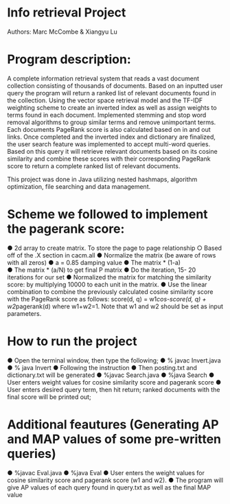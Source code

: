 # Info retrieval Project
Authors: Marc McCombe & Xiangyu Lu

# Program description:
A complete information retrieval system that reads a vast document collection consisting of thousands of documents. Based on an 
inputted user query the program will return a ranked list of relevant documents found in the collection.
Using the vector space retrieval model and the TF-IDF weighting scheme to create an inverted index as well as assign weights to terms
found in each document. Implemented stemming and stop word removal algorithms to group similar terms and remove unimportant terms. 
Each documents PageRank score is also calculated based on in and out links. Once completed and the inverted index and dictionary 
are finalized, the user search feature was implemented to accept multi-word queries. Based on this query it will retrieve relevant
documents based on its cosine similarity and combine these scores with their corresponding PageRank score to return a complete 
ranked list of relevant documents.

This project was done in Java utilizing nested hashmaps, algorithm optimization, file searching and data management.

# Scheme we followed to implement the pagerank score: 
● 2d array to create matrix. To store the page to page relationship 
  ○ Based off of the .X section in cacm.all 
● Normalize the matrix (be aware of rows with all zeros) 
● a = 0.85 damping value ● The matrix * (1-a)  
● The matrix * (a/N) to get final P matrix 
● Do the iteration, 15- 20 iterations for our set 
● Normalized the matrix for matching the similarity score: by multiplying 10000 to each unit in the matrix. 
● Use the linear combination to combine the previously calculated cosine similarity score with the PageRank score as follows: 
  score(d, q) = w1*cos-score(d, q) + w2*pagerank(d) where w1+w2=1. Note that w1 and w2 should be set as input parameters. 

# How to run the project 
● Open the terminal window, then type the following; 
● % javac Invert.java 
● % java Invert 
● Following the instruction 
● Then posting.txt and dictionary.txt will be generated 
● %javac Search.java 
● %java Search 
● User enters weight values for cosine similarity score and pagerank score 
● User enters desired query term, then hit return; ranked documents with the final score will be printed out; 

# Additional feautures (Generating AP and MAP values of some pre-written queries)
● %javac Eval.java 
● %java Eval 
● User enters the weight values for  cosine similarity score and pagerank score (w1 and w2). 
● The program will give AP values of each query found in query.txt as well as the final MAP value 
